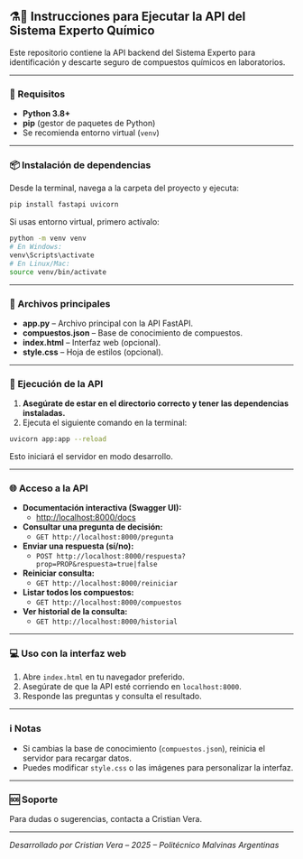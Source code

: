 ## ⚗️🚦 Instrucciones para Ejecutar la API del Sistema Experto Químico

Este repositorio contiene la API backend del Sistema Experto para identificación y descarte seguro de compuestos químicos en laboratorios.

---

### 🧰 Requisitos

- **Python 3.8+**
- **pip** (gestor de paquetes de Python)
- Se recomienda entorno virtual (`venv`)

---

### 📦 Instalación de dependencias

Desde la terminal, navega a la carpeta del proyecto y ejecuta:

```bash
pip install fastapi uvicorn
```

Si usas entorno virtual, primero actívalo:

```bash
python -m venv venv
# En Windows:
venv\Scripts\activate
# En Linux/Mac:
source venv/bin/activate
```

---

### 📁 Archivos principales

- **app.py** – Archivo principal con la API FastAPI.
- **compuestos.json** – Base de conocimiento de compuestos.
- **index.html** – Interfaz web (opcional).
- **style.css** – Hoja de estilos (opcional).

---

### 🚀 Ejecución de la API

1. **Asegúrate de estar en el directorio correcto y tener las dependencias instaladas.**
2. Ejecuta el siguiente comando en la terminal:

```bash
uvicorn app:app --reload
```

Esto iniciará el servidor en modo desarrollo.

---

### 🌐 Acceso a la API

- **Documentación interactiva (Swagger UI):**
  - [http://localhost:8000/docs](http://localhost:8000/docs)
- **Consultar una pregunta de decisión:**
  - `GET http://localhost:8000/pregunta`
- **Enviar una respuesta (sí/no):**
  - `POST http://localhost:8000/respuesta?prop=PROP&respuesta=true|false`
- **Reiniciar consulta:**
  - `GET http://localhost:8000/reiniciar`
- **Listar todos los compuestos:**
  - `GET http://localhost:8000/compuestos`
- **Ver historial de la consulta:**
  - `GET http://localhost:8000/historial`

---

### 💻 Uso con la interfaz web

1. Abre `index.html` en tu navegador preferido.
2. Asegúrate de que la API esté corriendo en `localhost:8000`.
3. Responde las preguntas y consulta el resultado.

---

### ℹ️ Notas

- Si cambias la base de conocimiento (`compuestos.json`), reinicia el servidor para recargar datos.
- Puedes modificar `style.css` o las imágenes para personalizar la interfaz.

---

### 🆘 Soporte

Para dudas o sugerencias, contacta a Cristian Vera.

---

*Desarrollado por Cristian Vera – 2025 – Politécnico Malvinas Argentinas*